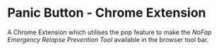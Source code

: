 # Panic Button - Chrome Extension

A Chrome Extension which utilises the pop feature to make the *NoFap Emergency Relapse Prevention Tool* available in the browser
tool bar. 